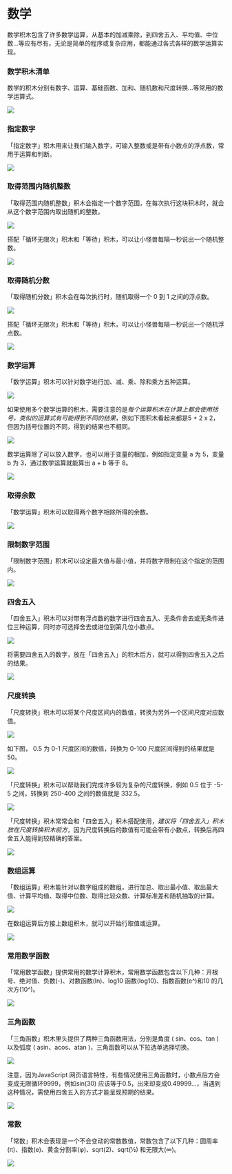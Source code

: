 # 数学

数学积木包含了许多数学运算，从基本的加减乘除，到四舍五入、平均值、中位数...等应有尽有，无论是简单的程序或复杂应用，都能通过各式各样的数学运算实现。

### 数学积木清单

数学的积木分别有数字、运算、基础函数、加和、随机数和尺度转换...等常用的数学运算式。

![](../../../assets/webduino/education_edition/basic/math/upload_d1c8bbcfcd83e1a75e18857fdecc1b0f.png)

### 指定数字

「指定数字」积木用来让我们输入数字，可输入整数或是带有小数点的浮点数，常用于运算和判断。

![](../../../assets/webduino/education_edition/basic/math/math-02.jpg)

### 取得范围内随机整数

「取得范围内随机整数」积木会指定一个数字范围，在每次执行这块积木时，就会从这个数字范围内取出随机的整数。

![](../../../assets/webduino/education_edition/basic/math/upload_29f3e4a7463190ae3f2a9e3b9f031e97.png)

搭配「循环无限次」积木和「等待」积木，可以让小怪兽每隔一秒说出一个随机整数。

![](../../../assets/webduino/education_edition/basic/math/upload_1a99ebff4f17e890aedc046d6cdfbf13.gif)

### 取得随机分数

「取得随机分数」积木会在每次执行时，随机取得一个 0 到 1 之间的浮点数。

![](../../../assets/webduino/education_edition/basic/math/upload_6be241f338bec92416cfdf03610a8eda.png)

搭配「循环无限次」积木和「等待」积木，可以让小怪兽每隔一秒说出一个随机浮点数。

![](../../../assets/webduino/education_edition/basic/math/upload_0e48c7c544fd464e89cf892aeab62892.gif)

### 数学运算

「数学运算」积木可以针对数字进行加、减、乘、除和乘方五种运算。

![](../../../assets/webduino/education_edition/basic/math/math-07.jpg)

如果使用多个数学运算的积木，需要注意的是*每个运算积木在计算上都会使用括号，类似的运算式有可能得到不同的结果*，例如下图积木看起来都是5 + 2 x 2，但因为括号位置的不同，得到的结果也不相同。

![](../../../assets/webduino/education_edition/basic/math/upload_6b2f08cc14fd02d7950cd02529ef2f82.jpg)

数学运算除了可以放入数字，也可以用于变量的相加，例如指定变量 a 为 5，变量 b 为 3，通过数学运算就能算出 a + b 等于 8。

![](../../../assets/webduino/education_edition/basic/math/upload_849725911c5a02d0056710c11cc79394.png)

### 取得余数

「数学运算」积木可以取得两个数字相除所得的余数。

![](../../../assets/webduino/education_edition/basic/math/upload_1602c8514bc2334c227b4d36469d3644.png)

### 限制数字范围

「限制数字范围」积木可以设定最大值与最小值，并将数字限制在这个指定的范围内。

![](../../../assets/webduino/education_edition/basic/math/upload_e52951bf6667bf3c9391ee0a5e28ee4a.png)

### 四舍五入

「四舍五入」积木可以对带有浮点数的数字进行四舍五入、无条件舍去或无条件进位三种运算，同时亦可选择舍去或进位到第几位小数点。

![](../../../assets/webduino/education_edition/basic/math/upload_db4e9b77d848e83b2f870c91d64e7800.png)

将需要四舍五入的数字，放在「四舍五入」的积木后方，就可以得到四舍五入之后的结果。

![](../../../assets/webduino/education_edition/basic/math/upload_07c8fc616442712daebf914cd03225aa.png)

### 尺度转换

「尺度转换」积木可以将某个尺度区间内的数值，转换为另外一个区间尺度对应数值。

![](../../../assets/webduino/education_edition/basic/math/upload_ca5150ec5033e3a47699a541d951e893.png)

如下图， 0.5 为 0-1 尺度区间的数值，转换为 0-100 尺度区间得到的结果就是 50。

![](../../../assets/webduino/education_edition/basic/math/upload_38b30ddbe84c04c851b6e11b698fca8c.jpg)

「尺度转换」积木可以帮助我们完成许多较为复杂的尺度转换，例如 0.5 位于 -5-5 之间，转换到 250-400 之间的数值就是 332.5。

![](../../../assets/webduino/education_edition/basic/math/upload_7cbbc2874028f217ed37ef0ef72b4c09.jpg)

「尺度转换」积木常常会和「四舍五入」积木搭配使用，*建议将「四舍五入」积木放在尺度转换积木前方*，因为尺度转换后的数值有可能会带有小数点，转换后再四舍五入能得到较精确的答案。

![](../../../assets/webduino/education_edition/basic/math/upload_e1ce4490809efa423df2ed35e25c8b72.jpg)

### 数组运算

「数组运算」积木能针对以数字组成的数组，进行加总、取出最小值、取出最大值、计算平均值、取得中位数、取得比较众数、计算标准差和随机抽取的计算。

![](../../../assets/webduino/education_edition/basic/math/upload_bf129e0fe1b5b19e170e69dee966bba4.jpg)

在数组运算后方接上数组积木，就可以开始行取值或运算。

![](../../../assets/webduino/education_edition/basic/math/upload_768f06c1ab0df9e9ac09b213cbdf6350.jpg)

### 常用数学函数

「常用数学函数」提供常用的数学计算积木，常用数学函数包含以下几种：开根号、绝对值、负数(-)、对数函数(ln)、log10 函数(log10)、指数函数(e^)和10 的几次方(10^)。

![](../../../assets/webduino/education_edition/basic/math/upload_d2fe94565c95ebfb3971d8fba23b8aed.jpg)

### 三角函数

「三角函数」积木里头提供了两种三角函数用法，分别是角度 ( sin、cos、tan ) 以及弧度 ( asin、acos、atan )，三角函数可以从下拉选单选择切换。

![](../../../assets/webduino/education_edition/basic/math/upload_23b0752c08190b8fb98414980f47d076.jpg)

注意，因为JavaScript 网页语言特性，有些情况使用三角函数时，小数点后方会变成无限循环9999，例如sin(30) 应该等于0.5，出来却变成0.49999...，当遇到这种情况，需使用四舍五入的方式才能呈现预期的结果。

![](../../../assets/webduino/education_edition/basic/math/upload_e08b1a75c5af43eb95e965088d061f7b.jpg)

### 常数

「常数」积木会表现是一个不会变动的常数数值，常数包含了以下几种：圆周率(π)、指数(e)、黄金分割率(φ)、sqrt(2)、sqrt(½) 和无限大(∞)。

![](../../../assets/webduino/education_edition/basic/math/upload_20dde89c350cda10c9fc1b08b0f242d7.jpg)


